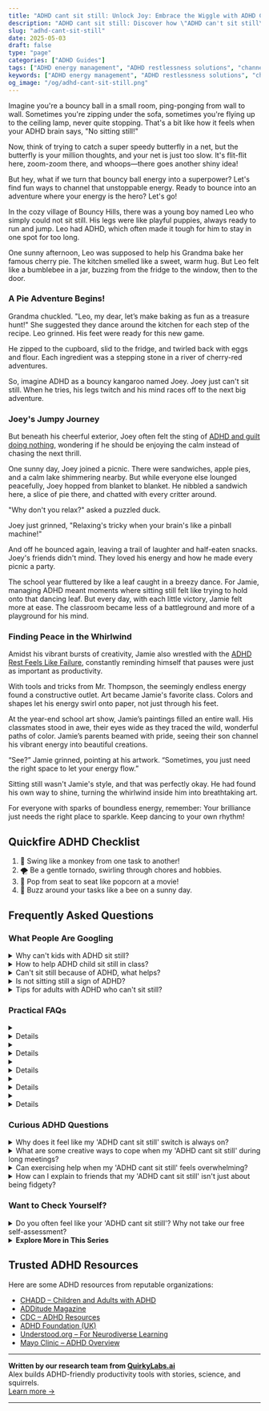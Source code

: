 ```yaml
---
title: "ADHD cant sit still: Unlock Joy: Embrace the Wiggle with ADHD Can't Sit Still!"
description: "ADHD cant sit still: Discover how \"ADHD can't sit still\" isn't just a challenge but a superpower! Dive into our blog for cozy insights and playful strategies that make you feel seen and celebrated. 🌟"
slug: "adhd-cant-sit-still"
date: 2025-05-03
draft: false
type: "page"
categories: ["ADHD Guides"]
tags: ["ADHD energy management", "ADHD restlessness solutions", "channeling ADHD energy", "ADHD adults hyperactivity", "playful ADHD coping strategies", "ADHD and movement", "creative outlets for ADHD"]
keywords: ["ADHD energy management", "ADHD restlessness solutions", "channeling ADHD energy", "ADHD adults hyperactivity", "playful ADHD coping strategies", "ADHD and movement", "creative outlets for ADHD"]
og_image: "/og/adhd-cant-sit-still.png"
---
```


Imagine you're a bouncy ball in a small room, ping-ponging from wall to wall. Sometimes you're zipping under the sofa, sometimes you're flying up to the ceiling lamp, never quite stopping. That's a bit like how it feels when your ADHD brain says, "No sitting still!"

Now, think of trying to catch a super speedy butterfly in a net, but the butterfly is your million thoughts, and your net is just too slow. It's flit-flit here, zoom-zoom there, and whoops—there goes another shiny idea!

But hey, what if we turn that bouncy ball energy into a superpower? Let's find fun ways to channel that unstoppable energy. Ready to bounce into an adventure where your energy is the hero? Let's go!

In the cozy village of Bouncy Hills, there was a young boy named Leo who simply could not sit still. His legs were like playful puppies, always ready to run and jump. Leo had ADHD, which often made it tough for him to stay in one spot for too long.

One sunny afternoon, Leo was supposed to help his Grandma bake her famous cherry pie. The kitchen smelled like a sweet, warm hug. But Leo felt like a bumblebee in a jar, buzzing from the fridge to the window, then to the door.

### A Pie Adventure Begins!

Grandma chuckled. "Leo, my dear, let’s make baking as fun as a treasure hunt!" She suggested they dance around the kitchen for each step of the recipe. Leo grinned. His feet were ready for this new game.

He zipped to the cupboard, slid to the fridge, and twirled back with eggs and flour. Each ingredient was a stepping stone in a river of cherry-red adventures.

So, imagine ADHD as a bouncy kangaroo named Joey. Joey just can't sit still. When he tries, his legs twitch and his mind races off to the next big adventure.

### Joey's Jumpy Journey

But beneath his cheerful exterior, Joey often felt the sting of [ADHD and guilt doing nothing](/pages/adhd-and-guilt-doing-nothing), wondering if he should be enjoying the calm instead of chasing the next thrill.

One sunny day, Joey joined a picnic. There were sandwiches, apple pies, and a calm lake shimmering nearby. But while everyone else lounged peacefully, Joey hopped from blanket to blanket. He nibbled a sandwich here, a slice of pie there, and chatted with every critter around.

"Why don't you relax?" asked a puzzled duck.

Joey just grinned, "Relaxing's tricky when your brain's like a pinball machine!"

And off he bounced again, leaving a trail of laughter and half-eaten snacks. Joey's friends didn't mind. They loved his energy and how he made every picnic a party.

The school year fluttered by like a leaf caught in a breezy dance. For Jamie, managing ADHD meant moments where sitting still felt like trying to hold onto that dancing leaf. But every day, with each little victory, Jamie felt more at ease. The classroom became less of a battleground and more of a playground for his mind.

### Finding Peace in the Whirlwind

Amidst his vibrant bursts of creativity, Jamie also wrestled with the [ADHD Rest Feels Like Failure](/pages/adhd-rest-feels-like-failure/), constantly reminding himself that pauses were just as important as productivity.

With tools and tricks from Mr. Thompson, the seemingly endless energy found a constructive outlet. Art became Jamie's favorite class. Colors and shapes let his energy swirl onto paper, not just through his feet.

At the year-end school art show, Jamie’s paintings filled an entire wall. His classmates stood in awe, their eyes wide as they traced the wild, wonderful paths of color. Jamie’s parents beamed with pride, seeing their son channel his vibrant energy into beautiful creations.

“See?” Jamie grinned, pointing at his artwork. “Sometimes, you just need the right space to let your energy flow.”

Sitting still wasn't Jamie's style, and that was perfectly okay. He had found his own way to shine, turning the whirlwind inside him into breathtaking art.

For everyone with sparks of boundless energy, remember: Your brilliance just needs the right place to sparkle. Keep dancing to your own rhythm!

## Quickfire ADHD Checklist

1. 🐒 Swing like a monkey from one task to another!
2. 🌪️ Be a gentle tornado, swirling through chores and hobbies.
3. 🍿 Pop from seat to seat like popcorn at a movie!
4. 🐝 Buzz around your tasks like a bee on a sunny day.

## Frequently Asked Questions



### What People Are Googling

<details><summary>Why can't kids with ADHD sit still?</summary><p>It's quite common for kids with ADHD to find sitting still a challenge. Their bodies are often buzzing with energy due to differences in the way their brains manage attention and activity levels. This can make them feel like they need to move around to help maintain their focus or manage their emotions. It's like having an internal motor that's always on — so a bit of extra movement is just their way of keeping that motor running smoothly!</p></details>
<details><summary>How to help ADHD child sit still in class?</summary><p>Helping an ADHD child sit still in class can feel challenging, but there are gentle and effective ways to support them. Firstly, consider using discreet fidget tools that can keep their hands busy and help them focus, like stress balls or fidget spinners. It’s also helpful to allow brief, regular breaks where the child can move around or stretch, as this can greatly improve their concentration when they return to their seat. Lastly, communicate openly with their teacher about incorporating these strategies into the classroom routine, ensuring everyone is aligned in supporting your child’s needs in a nurturing way.</p></details>
<details><summary>Can't sit still because of ADHD, what helps?</summary><p>Absolutely, restlessness can be really challenging, especially when you're trying to focus or relax. A good strategy might be to incorporate some gentle movement into your routine. This could be as simple as a standing desk, using a fidget tool, or taking short, regular breaks to stretch or walk. Also, consider engaging in a mindfulness practice or some deep-breathing exercises to help soothe your mind and body. These small changes can make a big difference in managing that restless energy!</p></details>
<details><summary>Is not sitting still a sign of ADHD?</summary><p>Absolutely, finding it hard to sit still can indeed be one of the signs of ADHD, particularly noted under the hyperactivity symptom category. Many people with ADHD describe a feeling of being driven by a motor, where sitting still feels almost impossible or uncomfortable. However, it's also important to remember that being fidgety or restless can be common in other situations too, like feeling anxious or having had too much caffeine. If this is something you're experiencing often and it's affecting your daily life, it might be a good idea to chat with a health professional about it. They can help figure out what's going on and offer support tailored to your needs.</p></details>
<details><summary>Tips for adults with ADHD who can't sit still?</summary><p>Absolutely, finding comfort in stillness can indeed be a challenge when you have ADHD, but there are lovely, gentle ways to manage this. One helpful tip is to integrate small, low-key movement into tasks that require sitting, like using a fidget toy, a stress ball, or even a discreet under-desk pedal exerciser. If you can, alternate between sitting and standing by using a convertible desk, or take brief but regular breaks to stretch or walk around your space. Remember, your need to move is perfectly okay, and incorporating these small adjustments can make a big difference in your comfort and concentration.</p></details>



### Practical FAQs

<details><summary><details>Why do people with ADHD can't sit still?<p>People with ADHD often can't sit still due to hyperactivity, which is one of the core symptoms of the condition. This restlessness and difficulty remaining motionless are due to differences in brain development and brain activity that affect attention, the ability to sit still, and self-control.</p></details></summary><p>Absolutely, the fidgets can be real for those with ADHD! This hyperactivity and the urge to move come from how their brains are wired — it's like their bodies are constantly tuned to a radio station that plays at a faster pace. This can make sitting still quite a challenge as their brain is always buzzing, pushing them to move or fidget. It’s just another aspect of the diverse ways in which people experience the world, and understanding this can make all the difference in embracing those differences.</p></details>
<details><summary><details>What are some strategies for someone whose ADHD can't sit still?<p>For individuals whose ADHD can't sit still, strategies like regular physical activity, using fidget tools, scheduled breaks during tasks, and creating a more dynamic work or study environment can be helpful. These strategies help manage restlessness and improve focus.</p></details></summary><p>Absolutely, finding comfort and focus when you just can't sit still can definitely be a challenge, but there are some lovely strategies to try! Incorporating regular physical activity into your day can be a wonderful outlet for that extra energy. Consider using fidget tools like stress balls or fidget spinners which can be subtly soothing while you work. Also, why not introduce scheduled breaks into your routine? Every 20-30 minutes, give yourself a moment to stand up, stretch, or walk around. This not only helps manage restlessness but also refreshes your mind for better focus. Lastly, creating a dynamic environment with options to stand or move around can really make a difference in how you feel and perform throughout the day.</p></details>
<details><summary><details>Can medication help if my ADHD can't sit still?<p>Yes, medication can be effective for individuals whose ADHD can't sit still. Stimulant medications, such as methylphenidate and amphetamines, are commonly prescribed to help reduce hyperactivity and improve focus. However, medication should always be prescribed and monitored by a healthcare professional.</p></details></summary><p>Absolutely, medication can indeed be a helpful tool for managing the restlessness often experienced with ADHD. Stimulant medications like methylphenidate and amphetamines are frequently used because they can significantly decrease hyperactivity and enhance your ability to focus. It’s really important, though, to work closely with a healthcare provider who can guide you through this process, ensuring the medication is effective and adjusted to your personal needs. Remember, finding the right support takes time, and you’re doing a great job by exploring your options!</p></details>
<details><summary><details>Is it common for adults with ADHD to not be able to sit still?<p>Yes, it is common for adults with ADHD to experience difficulties with sitting still. Although hyperactivity may decrease with age, many adults still experience restlessness and a persistent need to stay active.</p></details></summary><p>Absolutely, it's quite common for adults with ADHD to feel restless and find it challenging to sit still. Even though hyperactivity can lessen a bit as one grows older, that sense of needing to move or fidget can definitely linger. It's just one of the ways ADHD can make its presence known, and it's completely normal. You're not alone in this, and there are strategies that can help manage these feelings.</p></details>
<details><summary><details>How can teachers assist students whose ADHD can't sit still?<p>Teachers can assist students whose ADHD can't sit still by incorporating movement into lessons, allowing for stretch breaks, using seating arrangements that let students move without disrupting others, and applying behavioral techniques that focus on positive reinforcement.</p></details></summary><p>Absolutely, teachers can be wonderfully supportive by weaving movement into the classroom routine, which can really help students with ADHD who find it tough to stay still. Incorporating short, frequent breaks to stretch or move around can make a big difference, allowing students to release some energy and then refocus on their work. It's also helpful to think about classroom seating; perhaps a spot where movement is less likely to distract others could work well. Above all, using positive reinforcement to acknowledge when students manage their impulses or stay engaged can boost their confidence and encourage good behavior.</p></details>



### Curious ADHD Questions

<details><summary>Why does it feel like my 'ADHD cant sit still' switch is always on?</summary><p>Ah, that feeling where you just can't seem to sit still can definitely be a common experience when you have ADHD! This happens because ADHD affects the regulation of neurotransmitters like dopamine in your brain, which influences your body’s activity and attention levels. It's like your body's internal engine is always revved up a bit higher than usual. Remember, it's perfectly okay to acknowledge this part of your ADHD. Sometimes, finding small, productive ways to channel that energy can really help, like using a fidget toy or standing desks, or even taking short, frequent breaks!</p></details>
<details><summary>What are some creative ways to cope when my 'ADHD cant sit still' during long meetings?</summary><p>Absolutely, long meetings can certainly feel like a marathon for those of us with ADHD! One creative way to cope is to bring a small, discreet fidget tool like a fidget spinner or stress ball that you can use under the table. It’s also helpful to doodle on a notepad, which can keep your hands busy and help you process information. If possible, standing at the back of the room or taking brief walking breaks can also be a great way to manage that restless energy. Remember, finding what works best for you is key, and it's perfectly okay to use these little strategies to help you stay focused and comfortable.</p></details>
<details><summary>Can exercising help when my 'ADHD cant sit still' feels overwhelming?</summary><p>Absolutely, exercise can be a wonderful tool for those jittery, can't-sit-still moments that come with ADHD. Engaging in physical activity can help soothe your nervous system and burn off that excess energy. Whether it's a brisk walk, a bit of yoga, or even dancing to your favorite songs, moving your body can improve focus and decrease impulsivity. So next time you feel overwhelmingly fidgety, consider taking a little exercise break—it might just be the perfect reset button!</p></details>
<details><summary>How can I explain to friends that my 'ADHD cant sit still' isn't just about being fidgety?</summary><p>Absolutely, explaining the nuances of ADHD to friends can help them understand your experience better! You might start by sharing that while it looks like you're just fidgety, what's happening is your brain is constantly seeking stimulation. This restlessness is not just physical but also mental, as it's a way for your brain to stay engaged and alert. You can explain that these movements help you focus and process information, making it easier for you to participate in conversations and activities. Your honesty will not only foster deeper connections but also create a supportive environment around you.</p></details>



### Want to Check Yourself?

<details><summary>Do you often feel like your 'ADHD cant sit still'? Why not take our free self-assessment?</summary><p>Absolutely, feeling like you just can't sit still is a common experience for many with ADHD! It's like your body is on its own little energetic adventure. Taking our free self-assessment can be a great first step to understand your unique patterns a bit better. It’s quick, easy, and you might discover some insights that help you navigate those fidgety moments more smoothly. Why not give it a go and see what you find out about yourself?</p></details>

<script type="application/ld+json">
{
  "@context": "https://schema.org",
  "@type": "FAQPage",
  "mainEntity": [
    {
      "@type": "Question",
      "name": "Why can't kids with ADHD sit still?",
      "acceptedAnswer": {
        "@type": "Answer",
        "text": "It's quite common for kids with ADHD to find sitting still a challenge. Their bodies are often buzzing with energy due to differences in the way their brains manage attention and activity levels. This can make them feel like they need to move around to help maintain their focus or manage their emotions. It's like having an internal motor that's always on \u2014 so a bit of extra movement is just their way of keeping that motor running smoothly!"
      }
    },
    {
      "@type": "Question",
      "name": "How to help ADHD child sit still in class?",
      "acceptedAnswer": {
        "@type": "Answer",
        "text": "Helping an ADHD child sit still in class can feel challenging, but there are gentle and effective ways to support them. Firstly, consider using discreet fidget tools that can keep their hands busy and help them focus, like stress balls or fidget spinners. It\u2019s also helpful to allow brief, regular breaks where the child can move around or stretch, as this can greatly improve their concentration when they return to their seat. Lastly, communicate openly with their teacher about incorporating these strategies into the classroom routine, ensuring everyone is aligned in supporting your child\u2019s needs in a nurturing way."
      }
    },
    {
      "@type": "Question",
      "name": "Can't sit still because of ADHD, what helps?",
      "acceptedAnswer": {
        "@type": "Answer",
        "text": "Absolutely, restlessness can be really challenging, especially when you're trying to focus or relax. A good strategy might be to incorporate some gentle movement into your routine. This could be as simple as a standing desk, using a fidget tool, or taking short, regular breaks to stretch or walk. Also, consider engaging in a mindfulness practice or some deep-breathing exercises to help soothe your mind and body. These small changes can make a big difference in managing that restless energy!"
      }
    },
    {
      "@type": "Question",
      "name": "Is not sitting still a sign of ADHD?",
      "acceptedAnswer": {
        "@type": "Answer",
        "text": "Absolutely, finding it hard to sit still can indeed be one of the signs of ADHD, particularly noted under the hyperactivity symptom category. Many people with ADHD describe a feeling of being driven by a motor, where sitting still feels almost impossible or uncomfortable. However, it's also important to remember that being fidgety or restless can be common in other situations too, like feeling anxious or having had too much caffeine. If this is something you're experiencing often and it's affecting your daily life, it might be a good idea to chat with a health professional about it. They can help figure out what's going on and offer support tailored to your needs."
      }
    },
    {
      "@type": "Question",
      "name": "Tips for adults with ADHD who can't sit still?",
      "acceptedAnswer": {
        "@type": "Answer",
        "text": "Absolutely, finding comfort in stillness can indeed be a challenge when you have ADHD, but there are lovely, gentle ways to manage this. One helpful tip is to integrate small, low-key movement into tasks that require sitting, like using a fidget toy, a stress ball, or even a discreet under-desk pedal exerciser. If you can, alternate between sitting and standing by using a convertible desk, or take brief but regular breaks to stretch or walk around your space. Remember, your need to move is perfectly okay, and incorporating these small adjustments can make a big difference in your comfort and concentration."
      }
    }
  ]
}
</script>
<script type="application/ld+json">
{
  "@context": "https://schema.org",
  "@type": "Article",
  "author": {
    "@type": "Person",
    "name": "QuirkyLabs",
    "url": "https://quirkylabs.ai/about"
  },
  "headline": "ADHD cant sit still: \"Unlock Joy: Embrace the Wiggle with ADHD Can't Sit Still!\"",
  "mainEntityOfPage": "https://blog.quirkylabs.ai/pages/adhd-cant-sit-still/",
  "datePublished": "2025-05-03"
}
</script>
<script type="application/ld+json">
{
  "@context": "https://schema.org",
  "@type": "BreadcrumbList",
  "itemListElement": [
    {
      "@type": "ListItem",
      "position": 1,
      "name": "Home",
      "item": "https://quirkylabs.ai/"
    },
    {
      "@type": "ListItem",
      "position": 2,
      "name": "Blog",
      "item": "https://blog.quirkylabs.ai/"
    },
    {
      "@type": "ListItem",
      "position": 3,
      "name": "ADHD cant sit still: \"Unlock Joy: Embrace the Wiggle with ADHD Can't Sit Still!\"",
      "item": "https://blog.quirkylabs.ai/pages/adhd-cant-sit-still/"
    }
  ]
}
</script>

<details>
<summary><strong>Explore More in This Series</strong></summary>

- [Adhd Wired But Tired](/pages/adhd-wired-but-tired/)
- [Adhd Struggles With Balance](/pages/adhd-struggles-with-balance/)
- [Adhd Breaks Trigger Panic](/pages/adhd-breaks-trigger-panic/)
- [Adhd Hustle Burnout](/pages/adhd-hustle-burnout/)
- [Adhd Fear Of Stopping](/pages/adhd-fear-of-stopping/)
- [Adhd Cant Enjoy Leisure](/pages/adhd-cant-enjoy-leisure/)
- [Adhd Rest Doesnt Recharge](/pages/adhd-rest-doesnt-recharge/)
- [Adhd Cant Relax](/pages/adhd-cant-relax/)
</details>



## Trusted ADHD Resources

Here are some ADHD resources from reputable organizations:

- [CHADD – Children and Adults with ADHD](https://chadd.org)
- [ADDitude Magazine](https://www.additudemag.com)
- [CDC – ADHD Resources](https://www.cdc.gov/ncbddd/adhd)
- [ADHD Foundation (UK)](https://www.adhdfoundation.org.uk)
- [Understood.org – For Neurodiverse Learning](https://www.understood.org)
- [Mayo Clinic – ADHD Overview](https://www.mayoclinic.org/diseases-conditions/adhd)


---

**Written by our research team from [QuirkyLabs.ai](https://quirkylabs.ai)**  
Alex builds ADHD-friendly productivity tools with stories, science, and squirrels.  
[Learn more →](https://quirkylabs.ai)

---
